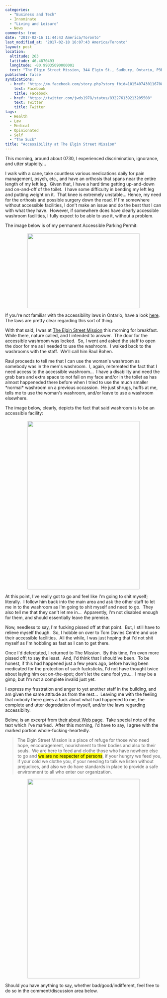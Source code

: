 ```yaml
---
categories:
  - "Business and Tech"
  - Innominate
  - "Living and Leisure"
  - News
comments: true
date: "2017-02-16 11:44:43 America/Toronto"
last_modified_at: "2017-02-18 16:07:43 America/Toronto"
layout: post
location:
  altitude: 263
  latitude: 46.4870493
  longitude: -80.99035090000001
  text: "The Elgin Street Mission, 344 Elgin St., Sudbury, Ontario, P3E 3N9, Canada"
published: false
syndications:
  - href: "https://m.facebook.com/story.php?story_fbid=10154074301167084&id=719142083"
    text: Facebook
    title: Facebook
  - href: "https://twitter.com/jwds1978/status/832276139213205508"
    text: Twitter
    title: Twitter
tags:
  - Health
  - Law
  - Medical
  - Opinionated
  - Self
  - "The Suck"
title: "Accessibility at The Elgin Street Mission"
---
```


<p>
  This morning, around about 0730, I experienced discrimination, ignorance, and utter stupidity&hellip;
</p>
<!-- excerptBreak -->
<p>
  I walk with a cane, take countless various medications daily for pain management, psych, etc., and have an orthosis that spans near the entire length of my
  left leg.&nbsp; Given that, I have a hard time getting up-and-down and on-and-off of the toilet.&nbsp; I have some difficulty in bending my left leg and
  putting weight on it.&nbsp; That knee is extremely unstable&hellip; Hence, my need for the orthosis and possible surgery down the road. If I'm somewhere
  without accessible facilities, I don't make an issue and do the best that I can with what they have.&nbsp; However, if somewhere does have clearly accessible
  washroom facilities, I fully expect to be able to use it, without a problem.
</p>
<p>
  The image below is of my permanent Accessible Parking Permit:<br />
  &nbsp;<br />
  <a href="{{ site.uri.assets }}/blog/2017/02/16/accessibility-at-the-elgin-street-mission/2017-02-16_14-40-10_03-02.jpg" target="_blank" title="">
    <img
      alt="" height="240" src="{{ site.uri.assets }}/blog/2017/02/16/accessibility-at-the-elgin-street-mission/2017-02-16_14-40-10_360x240.jpg"
      style="border: 0px; display: block; margin-left: auto; margin-right: auto;" width="360" />
  </a>
</p>
<p>
  If you're not familiar with the accessibility laws in Ontario, have a look
  <a href="https://www.ontario.ca/page/accessibility-laws" target="_blank" title="Ontario :: Accessibility Laws">here</a>.&nbsp;
  The laws are pretty clear regarding this sort of thing.
</p>
<p>
  With that said, I was at <a href="http://www.themission.ca" target="_blank" title="The Elgin Street Mission">The Elgin Street Mission</a> this morning for
  breakfast.&nbsp; While there, nature called, and I intended to answer.&nbsp; The door for the accessible washroom was locked.&nbsp; So, I went and asked the
  staff to open the door for me as I needed to use the washroom.&nbsp; I walked back to the washrooms with the staff.&nbsp; We'll call him Raul Bohen.
</p>
<p>
  Raul proceeds to tell me that I can use the woman's washroom as somebody was in the men's washroom.&nbsp; I, again, reitereated the fact that I need access to
  the accessible washroom&hellip;&nbsp; I have a disability and need the grab bars and extra space to not fall on my face and/or in the toilet as has almost
  happeneded there before when I tried to use the much smaller *normal* washroom on a previous occassion.&nbsp; He just shrugs, huffs at me, tells me to use the
  woman's washroom, and/or leave to use a washroom elsewhere.
</p>
<p>
  The image below, clearly, depicts the fact that said washroom is to be an accessible facility:<br />
  &nbsp;<br />
  <a href="{{ site.uri.assets }}/blog/2017/02/16/accessibility-at-the-elgin-street-mission/2017-02-16_08-11-12_02-03.jpeg" target="_blank" title="">
    <img
      alt="" height="540" src="{{ site.uri.assets }}/blog/2017/02/16/accessibility-at-the-elgin-street-mission/2017-02-16_08-11-12_360x540.jpg"
      style="border: 0px; display: block; margin-left: auto; margin-right: auto;" width="360" />
  </a>
</p>
<p>
  At this point, I've really got to go and feel like I'm going to shit myself; literally.&nbsp; I follow him back into the main area and ask the other staff to
  let me in to the washroom as I'm going to shit myself and need to go.&nbsp; They also tell me that they can't let me in&hellip;&nbsp; Apparently, I'm not
  disabled enough for them, and should essentially leave the premise.
</p>
<p>
  Now, needless to say, I'm fucking pissed off at that point.&nbsp; But, I still have to relieve myself though.&nbsp; So, I hobble on over to Tom Davies Centre
  and use their accessible facilities.&nbsp; All the while, I was just hoping that I'd not shit myself as I'm hobbling as fast as I can to get there.
</p>
<p>
  Once I'd defectated, I returned to The Mission.&nbsp; By this time, I'm even more pissed off; to say the least.&nbsp; And, I'd think that I should've
  been.&nbsp; To be honest, if this had happened just a few years ago, before having been medicated for the protection of such fucksticks, I'd not have thought
  twice about laying him out on-the-spot; don't let the cane fool you&hellip;&nbsp; I may be a gimp, but I'm not a complete invalid just yet.
</p>
<p>
  I express my frustration and anger to yet another staff in the building, and am given the same attitude as from the rest&hellip;&nbsp; Leaving me with the
  feeling that nobody there gives a fuck about what had happened to me, the complete and utter degredation of myself, and/or the laws regarding accessibilty.
</p>
<p>
  Below, is an excerpt from <a href="http://www.themission.ca/about/index.php" target="_blank" title="">their about Web page</a>.&nbsp; Take special note of the
  text which I've marked.&nbsp; After this morning, I'd have to say, I agree with the marked portion whole-fucking-heartedly.
</p>
<blockquote>
  The Elgin Street Mission is a place of refuge for those who need hope, encouragement, nourishment to their bodies and also to their souls.&nbsp; We are here
  to feed and clothe those who have nowhere else to go and <mark>we are no respecter of persons</mark>, if your hungry we feed you, if your cold we clothe you,
  if your needing to talk we listen without prejudices, and also we do have standards in place to provide a safe environment to all who enter our organization.
</blockquote>
<p>
  <a href="{{ site.uri.assets }}/blog/2017/02/16/accessibility-at-the-elgin-street-mission/2017-02-16_17-49-28_09-16.png" target="_blank" title="">
    <img
      alt="" height="640" src="{{ site.uri.assets }}/blog/2017/02/16/accessibility-at-the-elgin-street-mission/2017-02-16_17-49-28_360x640.jpg"
      style="border: 0px; display: block; margin-left: auto; margin-right: auto;" width="360" />
  </a>
</p>
<p>
  Should you have anything to say, whether bad/good/indifferent, feel free to do so in the comment/discussion area below.
</p>
